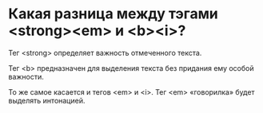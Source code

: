 # Какая разница между тэгами &lt;strong&gt;&lt;em&gt; и &lt;b&gt;&lt;i&gt;?

Тег &lt;strong&gt; определяет важность отмеченного текста.

Тег &lt;b&gt; предназначен для выделения текста без придания ему особой важности.

То же самое касается и тегов &lt;em&gt; и &lt;i&gt;. Тег &lt;em&gt; «говорилка» будет выделять интонацией.
